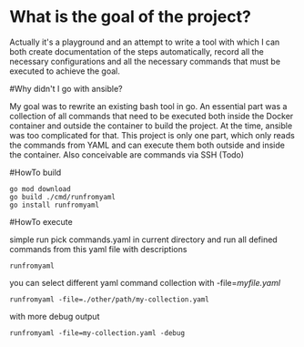 # What is the goal of the project?

Actually it's a playground and an attempt to write a tool with which I can both create documentation of the steps automatically, record all the necessary configurations and all the necessary commands that must be executed to achieve the goal.

#Why didn't I go with ansible?

My goal was to rewrite an existing bash tool in go. An essential part was a collection of all commands that need to be executed both inside the Docker container and outside the container to build the project. At the time, ansible was too complicated for that. This project is only one part, which only reads the commands from YAML and can execute them both outside and inside the container. Also conceivable are commands via SSH (Todo)

#HowTo build

~~~shell
go mod download
go build ./cmd/runfromyaml
go install runfromyaml
~~~

#HowTo execute

simple run pick commands.yaml in current directory and run all defined commands from this yaml file with descriptions

~~~shell
runfromyaml
~~~

you can select different yaml command collection with -file=_myfile.yaml_ 

~~~shell
runfromyaml -file=./other/path/my-collection.yaml
~~~

with more debug output

~~~shell
runfromyaml -file=my-collection.yaml -debug
~~~
